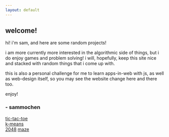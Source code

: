 ```yaml
---
layout: default
---
```


## welcome!

hi! i'm sam, and here are some random projects! 

i am more currently more interested in the algorithmic side of things, but i do enjoy games and problem solving! i will, hopefully, keep this site nice and stacked with random things that i come up with. 

this is also a personal challenge for me to learn apps-in-web with js, as well as web-design itself, so you may see the website change here and there too.

enjoy!

### - sammochen 

[tic-tac-toe](posts/tic-tac-toe)  
[k-means](posts/k-means)  
[2048](posts/2048)
[maze](posts/maze)
